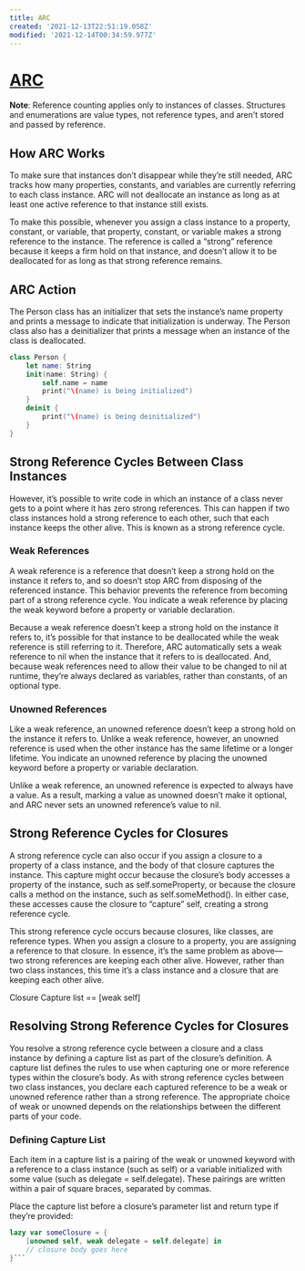 ```yaml
---
title: ARC
created: '2021-12-13T22:51:19.058Z'
modified: '2021-12-14T00:34:59.977Z'
---
```


# [ARC](https://docs.swift.org/swift-book/LanguageGuide/AutomaticReferenceCounting.html#ID52)

**Note**: Reference counting applies only to instances of classes. Structures and enumerations are value types, not reference types, and aren’t stored and passed by reference.

## How ARC Works
To make sure that instances don’t disappear while they’re still needed, ARC tracks how many properties, constants, and variables are currently referring to each class instance. ARC will not deallocate an instance as long as at least one active reference to that instance still exists.

To make this possible, whenever you assign a class instance to a property, constant, or variable, that property, constant, or variable makes a strong reference to the instance. The reference is called a “strong” reference because it keeps a firm hold on that instance, and doesn’t allow it to be deallocated for as long as that strong reference remains.

## ARC Action
The Person class has an initializer that sets the instance’s name property and prints a message to indicate that initialization is underway. The Person class also has a deinitializer that prints a message when an instance of the class is deallocated.

```swift
class Person {
    let name: String
    init(name: String) {
        self.name = name
        print("\(name) is being initialized")
    }
    deinit {
        print("\(name) is being deinitialized")
    }
}
```

## Strong Reference Cycles Between Class Instances
However, it’s possible to write code in which an instance of a class never gets to a point where it has zero strong references. This can happen if two class instances hold a strong reference to each other, such that each instance keeps the other alive. This is known as a strong reference cycle.

### Weak References
A weak reference is a reference that doesn’t keep a strong hold on the instance it refers to, and so doesn’t stop ARC from disposing of the referenced instance. This behavior prevents the reference from becoming part of a strong reference cycle. You indicate a weak reference by placing the weak keyword before a property or variable declaration.

Because a weak reference doesn’t keep a strong hold on the instance it refers to, it’s possible for that instance to be deallocated while the weak reference is still referring to it. Therefore, ARC automatically sets a weak reference to nil when the instance that it refers to is deallocated. And, because weak references need to allow their value to be changed to nil at runtime, they’re always declared as variables, rather than constants, of an optional type.


### Unowned References
Like a weak reference, an unowned reference doesn’t keep a strong hold on the instance it refers to. Unlike a weak reference, however, an unowned reference is used when the other instance has the same lifetime or a longer lifetime. You indicate an unowned reference by placing the unowned keyword before a property or variable declaration.

Unlike a weak reference, an unowned reference is expected to always have a value. As a result, marking a value as unowned doesn’t make it optional, and ARC never sets an unowned reference’s value to nil.

## Strong Reference Cycles for Closures
A strong reference cycle can also occur if you assign a closure to a property of a class instance, and the body of that closure captures the instance. This capture might occur because the closure’s body accesses a property of the instance, such as self.someProperty, or because the closure calls a method on the instance, such as self.someMethod(). In either case, these accesses cause the closure to “capture” self, creating a strong reference cycle.

This strong reference cycle occurs because closures, like classes, are reference types. When you assign a closure to a property, you are assigning a reference to that closure. In essence, it’s the same problem as above—two strong references are keeping each other alive. However, rather than two class instances, this time it’s a class instance and a closure that are keeping each other alive.

Closure Capture list == [weak self]

## Resolving Strong Reference Cycles for Closures
You resolve a strong reference cycle between a closure and a class instance by defining a capture list as part of the closure’s definition. A capture list defines the rules to use when capturing one or more reference types within the closure’s body. As with strong reference cycles between two class instances, you declare each captured reference to be a weak or unowned reference rather than a strong reference. The appropriate choice of weak or unowned depends on the relationships between the different parts of your code.

### Defining Capture List
Each item in a capture list is a pairing of the weak or unowned keyword with a reference to a class instance (such as self) or a variable initialized with some value (such as delegate = self.delegate). These pairings are written within a pair of square braces, separated by commas.

Place the capture list before a closure’s parameter list and return type if they’re provided:

``` swift 
lazy var someClosure = {
    [unowned self, weak delegate = self.delegate] in
    // closure body goes here
}```
